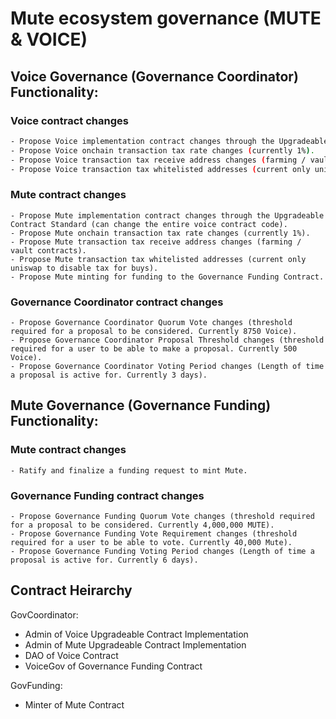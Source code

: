 # Mute ecosystem governance (MUTE & VOICE)


## Voice Governance (Governance Coordinator) Functionality:

### Voice contract changes
```bash
- Propose Voice implementation contract changes through the Upgradeable Contract Standard (can change the entire voice contract code).
- Propose Voice onchain transaction tax rate changes (currently 1%).
- Propose Voice transaction tax receive address changes (farming / vault contracts).
- Propose Voice transaction tax whitelisted addresses (current only uniswap to disable tax for buys).
```

### Mute contract changes
```
- Propose Mute implementation contract changes through the Upgradeable Contract Standard (can change the entire voice contract code).
- Propose Mute onchain transaction tax rate changes (currently 1%).
- Propose Mute transaction tax receive address changes (farming / vault contracts).
- Propose Mute transaction tax whitelisted addresses (current only uniswap to disable tax for buys).
- Propose Mute minting for funding to the Governance Funding Contract.
```

### Governance Coordinator contract changes
```
- Propose Governance Coordinator Quorum Vote changes (threshold required for a proposal to be considered. Currently 8750 Voice).
- Propose Governance Coordinator Proposal Threshold changes (threshold required for a user to be able to make a proposal. Currently 500 Voice).
- Propose Governance Coordinator Voting Period changes (Length of time a proposal is active for. Currently 3 days).
```

## Mute Governance (Governance Funding) Functionality:

### Mute contract changes
```
- Ratify and finalize a funding request to mint Mute.
```

### Governance Funding contract changes
```
- Propose Governance Funding Quorum Vote changes (threshold required for a proposal to be considered. Currently 4,000,000 MUTE).
- Propose Governance Funding Vote Requirement changes (threshold required for a user to be able to vote. Currently 40,000 Mute).
- Propose Governance Funding Voting Period changes (Length of time a proposal is active for. Currently 6 days).
```


## Contract Heirarchy

GovCoordinator:
* Admin of Voice Upgradeable Contract Implementation
* Admin of Mute Upgradeable Contract Implementation
* DAO of Voice Contract
* VoiceGov of Governance Funding Contract

GovFunding:
* Minter of Mute Contract
